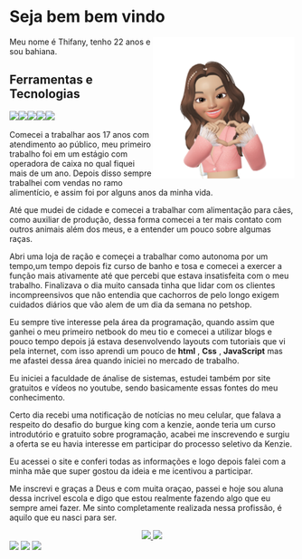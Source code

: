 # Seja bem bem vindo
<div>
    <td><img style='float:right' width="250" height="250" src='thifanysantosfrondendbackend.png'/></td>Meu nome é Thifany, tenho 22 anos e sou bahiana.

 ## Ferramentas e Tecnologias
 
       
<img src="https://cdn.jsdelivr.net/gh/devicons/devicon/icons/linux/linux-original.svg" width="50"  /><img src="https://cdn.jsdelivr.net/gh/devicons/devicon/icons/html5/html5-original-wordmark.svg" width="50"/><img src="https://cdn.jsdelivr.net/gh/devicons/devicon/icons/css3/css3-original.svg" width="50"/><img src="https://cdn.jsdelivr.net/gh/devicons/devicon/icons/javascript/javascript-original.svg" width="50" /><img src="https://cdn.jsdelivr.net/gh/devicons/devicon/icons/git/git-original-wordmark.svg" width="50" />
 </div>         
          
Comecei a trabalhar aos 17 anos com atendimento ao público, meu primeiro trabalho foi em um estágio com operadora de caixa no qual fiquei mais de um ano. Depois disso sempre trabalhei com vendas no ramo alimentício, e assim foi por alguns anos da minha vida.

Até que mudei de cidade e comecei a trabalhar com alimentação para cães, como auxiliar de produção, dessa forma comecei a ter mais contato com outros animais além dos meus, e a entender um pouco sobre algumas raças.

Abri uma loja de ração e começei a trabalhar como autonoma por um tempo,um tempo depois fiz curso de banho e tosa e comecei a exercer a função mais ativamente até que percebi que estava insatisfeita com o meu trabalho. Finalizava o dia muito cansada tinha que lidar com os clientes incompreensivos que não entendia que cachorros de pelo longo exigem cuidados diários que vão alem de um dia da semana no petshop.

Eu sempre tive interesse pela área da programação, quando assim que ganhei o meu primeiro netbook do meu tio e comecei a utilizar blogs e pouco tempo depois já estava desenvolvendo layouts com tutoriais que vi pela internet, com isso aprendi um pouco de <b>html</b> , <b>Css</b> , <b>JavaScript</b> mas me afastei dessa área quando iniciei no mercado de trabalho.

Eu iniciei a faculdade de ánalise de sistemas, estudei também por site gratuitos e vídeos no youtube, sendo basicamente essas fontes do meu conhecimento.

Certo dia recebi uma notificação de notícias no meu celular, que falava a respeito do desafio do burgue king com a kenzie, aonde teria um curso introdutório e gratuito sobre programação, acabei me inscrevendo e surgiu a oferta se eu havia interesse em participar do processo seletivo da Kenzie.

Eu acessei o site e conferi todas as informações e logo depois falei com a minha mãe que super gostou da ideia e me icentivou a participar.

Me inscrevi e graças a Deus e com muita oraçao, passei e hoje sou aluna dessa incrivel escola e digo que estou realmente fazendo algo que eu sempre amei fazer.
Me sinto completamente realizada nessa profissão, é aquilo que eu nasci para ser.

  <div align="center">
  <a href="https://github.com/thifanysantos">
  <img height="180em" src="https://github-readme-stats.vercel.app/api?username=thifanysantos&show_icons=true&theme=dracula&include_all_commits=true&count_private=true"/>
  <img height="180em" src="https://github-readme-stats.vercel.app/api/top-langs/?username=thifanysantos&layout=compact&langs_count=7&midnight-purple"/>  
    </div>
<div> 
  <a href="https://instagram.com/euthifanysantos" target="_blank"><img src="https://img.shields.io/badge/-Instagram-%23E4405F?style=for-the-badge&logo=instagram&logoColor=white" target="_blank"></a>
  <a href = "mailto:thifanylopes@hotmail.com"><img src="https://img.shields.io/badge/-Gmail-%23333?style=for-the-badge&logo=gmail&logoColor=white" target="_blank"></a>
  <a href="https://www.linkedin.com/in/thifanysantosoficial/" target="_blank"><img src="https://img.shields.io/badge/-LinkedIn-%230077B5?style=for-the-badge&logo=linkedin&logoColor=white" target="_blank"></a> 
 
</div>
